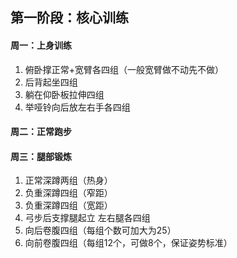 ## 第一阶段：核心训练

#### 周一：上身训练

1. 俯卧撑正常+宽臂各四组（一般宽臂做不动先不做）
2. 后背起坐四组
3. 躺在仰卧板拉伸四组
4. 举哑铃向后放左右手各四组

#### 周二：正常跑步

#### 周三：腿部锻炼

1. 正常深蹲两组（热身）
2. 负重深蹲四组（窄距）
3. 负重深蹲四组（宽距）
4. 弓步后支撑腿起立 左右腿各四组
5. 向后卷腹四组（每组个数可加大为25）
6. 向前卷腹四组（每组12个，可做8个，保证姿势标准）